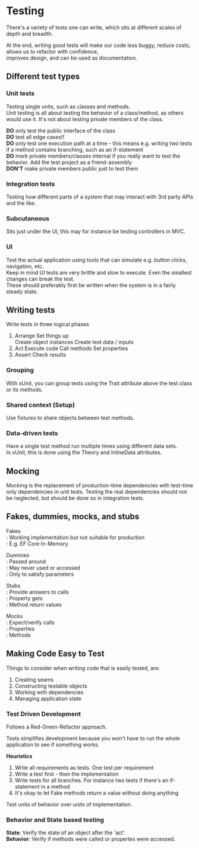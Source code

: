 # Testing

There's a variety of tests one can write, which sits at different scales of depth and breadth.  

At the end, writing good tests will make our code less buggy, reduce costs, allows us to refactor with confidence,  
improves design, and can be used as documentation.

## Different test types

### Unit tests

Testing single units, such as classes and methods.  
Unit testing is all about testing the behavior of a class/method, as others would use it. It's not about testing
private members of the class.  
  
**DO** only test the public interface of the class  
**DO** test all edge cases!!  
**DO** only test one execution path at a time - this means e.g. writing two tests if a method contains branching, such as an if-statement  
**DO** mark private members/classes internal if you really want to test the behavior. Add the test project as a friend-assembly     
**DON'T** make private members public just to test them  

### Integration tests 
Testing how different parts of a system that may interact with 3rd party APIs and the like.

### Subcutaneous 
Sits just under the UI, this may for instance be testing controllers in MVC.

### UI
Test the actual application using tools that can simulate e.g. button clicks, navigation, etc.  
Keep in mind UI tests are very brittle and slow to execute. Even the smallest changes can break the test.  
These should preferably first be written when the system is in a fairly steady state.


## Writing tests
Write tests in three logical phases  
1. Arrange
    Set things up  
    Create object instances
    Create test data / inputs
2. Act
    Execute code
    Call methods
    Set properties
3. Assert
    Check results
  
### Grouping
With xUnit, you can group tests using the Trait attribute above the test class or its methods.  
 
### Shared context (Setup)
Use fixtures to share objects between test methods.
 
### Data-driven tests
Have a single test method run multiple times using different data sets.  
In xUnit, this is done using the Theory and InlineData attributes.  

## Mocking
Mocking is the replacement of production-time dependencies with test-time only dependencies in unit tests.
Testing the real dependencies should not be neglected, but should be done so in integration tests.  

## Fakes, dummies, mocks, and stubs
Fakes  
: Working implementation but not suitable for production  
: E.g. EF Core In-Memory  

Dummies  
: Passed around  
: May never used or accessed  
: Only to satisfy parameters    

Stubs  
: Provide answers to calls  
: Property gets  
: Method return values  

Mocks  
: Expect/verify calls  
: Properties  
: Methods  

## Making Code Easy to Test

Things to consider when writing code that is easily tested, are:
1. Creating seams
2. Constructing testable objects
3. Working with dependencies
4. Managing application state


### Test Driven Development
Follows a Red-Green-Refactor approach.  

Tests simplifies development because you won't have to run the whole application to see if something works.  

**Heuristics**
1. Write all requirements as tests. One test per requirement  
2. Write a test first - then the implementation   
3. Write tests for all branches. For instance two tests if there's an if-statement in a method
4. It's okay to let Fake methods return a value without doing anything

Test units of behavior over units of implementation.

### Behavior and State based testing

**State**: Verify the state of an object after the 'act'.  
**Behavior**: Verify if methods were called or propertes were accessed.  
